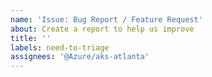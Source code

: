 ```yaml
---
name: 'Issue: Bug Report / Feature Request'
about: Create a report to help us improve
title: ''
labels: need-to-triage
assignees: '@Azure/aks-atlanta'
---
```

